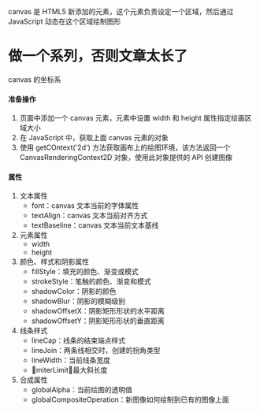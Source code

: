 canvas 是 HTML5 新添加的元素，这个元素负责设定一个区域，然后通过 JavaScript 动态在这个区域绘制图形

# 做一个系列，否则文章太长了

canvas 的坐标系

<canvas id="canvas"></canvas>
#### 准备操作
1. 页面中添加一个 canvas 元素，元素中设置 width  和 height 属性指定绘画区域大小
2. 在 JavaScript 中，获取上面 canvas 元素的对象
3. 使用 getCOntext('2d') 方法获取画布上的绘图环境，该方法返回一个 CanvasRenderingContext2D 对象，使用此对象提供的 API 创建图像
#### 属性
1. 文本属性
    * font：canvas 文本当前的字体属性
    * textAlign：canvas 文本当前对齐方式
    * textBaseline：canvas 文本当前文本基线
2. 元素属性
    * width
    * height
3. 颜色、样式和阴影属性
    * fillStyle：填充的颜色、渐变或模式
    * strokeStyle：笔触的颜色、渐变和模式
    * shadowColor：阴影的颜色
    * shadowBlur：阴影的模糊级别
    * shadowOffsetX：阴影矩形形状的水平距离
    * shadowOffsetY：阴影矩形形状的垂直距离
4. 线条样式
    * lineCap：线条的结束端点样式
    * lineJoin：两条线相交时，创建的拐角类型
    * lineWidth：当前线条宽度
    * miterLimit：最大斜长度
5. 合成属性
    * globalAlpha：当前绘图的透明值
    * globalCompositeOperation：新图像如何绘制到已有的图像上面